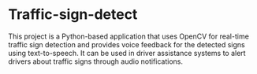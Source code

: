 # Traffic-sign-detect
This project is a Python-based application that uses OpenCV for real-time traffic sign detection and provides voice feedback for the detected signs using text-to-speech. It can be used in driver assistance systems to alert drivers about traffic signs through audio notifications.

